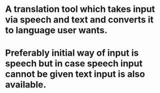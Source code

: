 # A translation tool which takes input via speech and text and converts it to language user wants. 
# Preferably initial way of input is speech but in case speech input cannot be given text input is also available.
